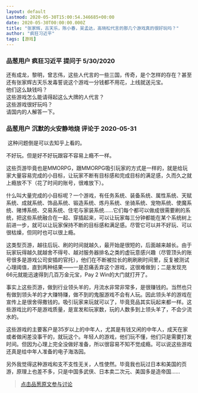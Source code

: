 ```yaml
---
layout: default
Lastmod: 2020-05-30T15:00:54.346685+00:00
date: 2020-05-30T00:00:00.000Z
title: "张家辉，古天乐，陈小春，吴孟达，高晓松代言的那几个游戏真的很好玩吗？"
author: "疯狂习近平"
tags: [游戏]
---
```



### 品葱用户 **疯狂习近平** 提问于 5/30/2020
    
还有成龙，黎明，曾志伟，这些人代言的一些三国，传奇，是个怎样的存在？甚至还有张家辉古天乐发毒誓说这个游戏一分钱都不用花，上线就送元宝。  
他们这么缺钱吗？  
这些游戏怎么能请得起这么大牌的人代言？  
这些游戏很好玩吗？  
请国内的人解答一下。
    
                

### 品葱用户 **沉默的火安静地烧** 评论于 2020-05-31
        
 这种问题倒是可以去知乎上看的。  
  
不好玩。但是好不好玩跟容不容易上瘾不一样。  
  
这些页游毕竟也是MMORPG，跟MMORPG吸引玩家的方式是一样的，就是给玩家大量容易完成的小目标，让玩家不断有目标感和完成目标的满足感，久而久之就上瘾放不下（花了时间的账号，很难放下）。  
  
什么叫大量完成的小目标呢？一个游戏，有任务系统、装备系统、属性系统、天赋系统、成就系统、饰品系统、锻造系统、炼丹系统、坐骑系统、宠物系统、使魔系统、赌博系统、交易系统、住宅与家装系统……它们每个都可以做成很需要刷的系统，把这些系统融合在一起、穿插起来，可以让玩家每三分钟都能在某个系统树上前进一步，就可以让玩家保持不断的目标感和满足感。尽管它可以并不好玩、可以很枯燥，但同时也可以很上瘾。  
  
这类型页游，越往后玩、刷的时间就越久，最开始是很短的，后面越来越长。由于玩家玩得越久就越舍不得号、越对服务器排名之类的虚玩意感兴趣（尽管顶头的账号很多是游戏公司安插的官托），他们在不断被拉长的刷刷刷时间里，反复被测试心理阈值，直到两种结果——一是忍痛丢弃这个游戏，这很难做到；二是发现充66元就能迅速得到几百万金元宝，Pay 2 Win的大门就打开了。  
  
事实上这些页游，做到行业领头羊的，月流水非常非常多，是很赚钱的。当然也只有做到领头羊的才大赚特赚，做不到的鬼服游戏不会有人玩。因此领头羊的游戏在宣传上是很舍得撒钱的。吸引玩家来玩就可以了，毕竟竞品其实玩起来都一样。这些游戏比的不是游戏质量，是宣发和玩家数，玩的人数多到上领头羊了，不会少流水的。  
  
这些游戏的主要客户是35岁以上的中年人，尤其是有钱又闲的中年人，成天在家或者做闲差没事干的，就玩这个。年轻人的游戏，他们玩不懂，他们只是需要打发时间。但因为心理上完全没做好准备，所以很容易不知不觉成瘾。可以说这些游戏还真是给中年人准备的电子海洛因。  
  
另外我觉得这种游戏和支不支性无关，人性使然。毕竟我也玩过日本和美国的页游，原理上也差不多，只是中国多武侠、日本卖二次元、美国多是造帝国……
        
                





> [点击品葱原文参与讨论](https://pincong.rocks/question/26414)

